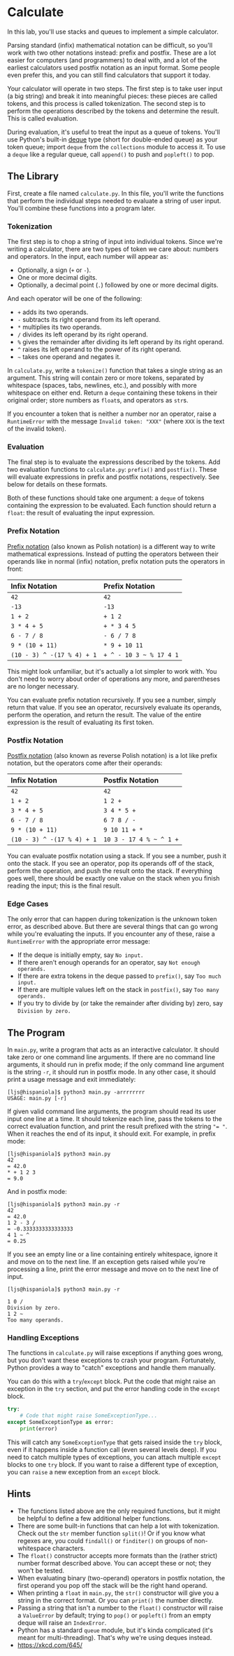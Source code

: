 # Calculate

In this lab, you'll use stacks and queues to implement a simple calculator.

Parsing standard (infix) mathematical notation can be difficult,  so you'll work
with two other notations instead: prefix and postfix. These are a lot easier for
computers  (and programmers) to deal with, and a lot of the earliest calculators
used postfix notation as an input format.  Some people even prefer this, and you
can still find calculators that support it today.

Your calculator will operate in two steps.  The first step is to take user input
(a big string)  and break  it into  meaningful pieces:  these pieces  are called
tokens,  and this process is called tokenization.  The second step is to perform
the operations described by the tokens and determine the result.  This is called
evaluation.

During evaluation,  it's useful to treat the input as a queue of tokens.  You'll
use Python's built-in [deque][deque] type (short for double-ended queue) as your
token queue; import `deque` from the `collections` module to access it. To use a
`deque` like a regular queue, call `append()` to push and `popleft()` to pop.


## The Library

First,  create  a file  named  `calculate.py`.  In this file,  you'll  write the
functions that perform the individual  steps needed to evaluate a string of user
input.  You'll combine these functions into a program later.


### Tokenization

The first step is to chop a string of input into individual tokens.  Since we're
writing a calculator,  there are  two types of  token we care about: numbers and
operators.  In the input, each number will appear as:

- Optionally, a sign (`+` or `-`).
- One or more decimal digits.
- Optionally, a decimal point (`.`) followed by one or more decimal digits.

And each operator will be one of the following:

- `+` adds its two operands.
- `-` subtracts its right operand from its left operand.
- `*` multiplies its two operands.
- `/` divides its left operand by its right operand.
- `%` gives the remainder after dividing its left operand by its right operand.
- `^` raises its left operand to the power of its right operand.
- `~` takes one operand and negates it.

In `calculate.py`,  write a `tokenize()` function that  takes a single string as
an  argument.  This  string  will  contain  zero  or more  tokens,  separated by
whitespace (spaces, tabs, newlines, etc.), and possibly with  more whitespace on
either end.  Return a `deque`  containing these tokens  in their original order;
store numbers as `float`s, and operators as `str`s.

If you encounter  a token  that is  neither  a number nor  an operator,  raise a
`RuntimeError` with the message `Invalid token: "XXX"`  (where `XXX` is the text
of the invalid token).


### Evaluation

The final step is to evaluate  the expressions described by the tokens.  Add two
evaluation functions to `calculate.py`:  `prefix()` and `postfix()`.  These will
evaluate expressions  in prefix and postfix notations,  respectively.  See below
for details on these formats.

Both of these functions should take one argument: a `deque` of tokens containing
the  expression to be  evaluated.  Each  function  should return a `float`:  the
result of evaluating the input expression.


### Prefix Notation

[Prefix notation][prefix] (also known as Polish notation)  is a different way to
write  mathematical expressions.  Instead of putting the operators between their
operands like in normal (infix) notation,  prefix notation puts the operators in
front:

| Infix Notation             | Prefix Notation         |
|:---------------------------|:------------------------|
| `42`                       | `42`                    |
| `-13`                      | `-13`                   |
| `1 + 2`                    | `+ 1 2`                 |
| `3 * 4 + 5`                | `+ * 3 4 5`             |
| `6 - 7 / 8`                | `- 6 / 7 8`             |
| `9 * (10 + 11)`            | `* 9 + 10 11`           |
| `(10 - 3) ^ -(17 % 4) + 1` | `+ ^ - 10 3 ~ % 17 4 1` |

This  might look unfamiliar,  but it's actually a lot simpler to work with.  You
don't need to worry about order of operations  any more,  and parentheses are no
longer necessary.

You can evaluate prefix notation recursively. If you see a number, simply return
that value.  If you see an operator, recursively evaluate its operands,  perform
the operation, and return the result.  The value of the entire expression is the
result of evaluating its first token.


### Postfix Notation

[Postfix notation][postfix]  (also known as  reverse Polish notation)  is  a lot
like prefix notation, but the operators come after their operands:

| Infix Notation             | Postfix Notation        |
|:---------------------------|:------------------------|
| `42`                       | `42`                    |
| `1 + 2`                    | `1 2 +`                 |
| `3 * 4 + 5`                | `3 4 * 5 +`             |
| `6 - 7 / 8`                | `6 7 8 / -`             |
| `9 * (10 + 11)`            | `9 10 11 + *`           |
| `(10 - 3) ^ -(17 % 4) + 1` | `10 3 - 17 4 % ~ ^ 1 +` |

You can evaluate  postfix notation using a stack.  If you see a number,  push it
onto  the stack.  If you see  an operator,  pop  its operands  off of the stack,
perform the operation,  and push the result onto the stack.  If everything  goes
well, there should be exactly one value on the stack when you finish reading the
input; this is the final result.


### Edge Cases

The only error that can happen  during tokenization  is the unknown token error,
as described above.  But there are several things that can go wrong while you're
evaluating  the inputs.  If you encounter  any of these,  raise a `RuntimeError`
with the appropriate error message:

- If the deque is initially empty, say `No input.`
- If there aren't enough operands for an operator, say `Not enough operands.`
- If there are extra tokens in the deque passed to `prefix()`, say `Too much input.`
- If there are multiple values left on the stack in `postfix()`, say `Too many operands.`
- If you try to divide by (or take the remainder after dividing by) zero, say `Division by zero.`


## The Program

In `main.py`, write a program that acts as an interactive calculator.  It should
take zero or one command line arguments. If there are no command line arguments,
it should run in  prefix mode;  if the only  command line argument is the string
`-r`, it should run in postfix mode.  In any other case, it should print a usage
message and exit immediately:

```
[ljs@hispaniola]$ python3 main.py -arrrrrrrr
USAGE: main.py [-r]
```

If given  valid command line arguments,  the program should  read its user input
one line at a time. It should tokenize each line, pass the tokens to the correct
evaluation function, and print the result prefixed with the string `"= "`.  When
it reaches the end of its input, it should exit.  For example, in prefix mode:

```
[ljs@hispaniola]$ python3 main.py
42
= 42.0
* + 1 2 3
= 9.0
```

And in postfix mode:

```
[ljs@hispaniola]$ python3 main.py -r
42
= 42.0
1 2 - 3 /
= -0.3333333333333333
4 1 ~ ^
= 0.25
```

If you see an empty line or a line containing entirely whitespace, ignore it and
move on to the next line.  If an exception gets raised while you're processing a
line, print the error message and move on to the next line of input.

```
[ljs@hispaniola]$ python3 main.py -r

1 0 /
Division by zero.
1 2 ~
Too many operands.
```


### Handling Exceptions

The functions  in `calculate.py`  will raise exceptions if anything  goes wrong,
but you don't want these exceptions  to crash your program.  Fortunately, Python
provides a way to "catch" exceptions and handle them manually.

You can do this with a  `try`/`except`  block.  Put the code that might raise an
exception in the `try` section,  and put the error handling code in the `except`
block.

```py
try:
    # Code that might raise SomeExceptionType...
except SomeExceptionType as error:
    print(error)
```

This will catch any  `SomeExceptionType` that gets raised inside the `try` block,
even  if it happens inside a  function call  (even several levels deep).  If you
need to catch  multiple  types of exceptions,  you can attach  multiple `except`
blocks to  one `try` block.  If you want to raise a different type of exception,
you can `raise` a new exception from an `except` block.


## Hints

- The functions  listed above  are the only required functions,  but it might be
  helpful to define a few additional helper functions.
- There are some built-in functions that can help a lot with tokenization. Check
  out the `str` member function `split()`!  Or if you know what regexes are, you
  could `findall()` or `finditer()` on groups of non-whitespace characters.
- The `float()` constructor accepts more formats than the (rather strict) number
  format described above.  You can accept these or not; they won't be tested.
- When evaluating binary (two-operand) operators in postfix notation,  the first
  operand you pop off the stack will be the right hand operand.
- When printing a `float` in `main.py`,  the `str()` constructor will give you a
  string in the correct format.  Or you can `print()` the number directly.
- Passing a string that isn't a number to the `float()` constructor will raise a
  `ValueError` by default;  trying to `pop()` or `popleft()` from an empty deque
  will raise an `IndexError`.
- Python has a standard `queue` module,  but it's kinda complicated  (it's meant
  for multi-threading).  That's why we're using deques instead.
- <https://xkcd.com/645/>


[deque]: <https://docs.python.org/3/library/collections.html#collections.deque>
[prefix]: <https://en.wikipedia.org/wiki/Polish_notation>
[postfix]: <https://en.wikipedia.org/wiki/Reverse_Polish_notation>
